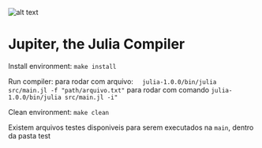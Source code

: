 ![alt text](https://i.imgur.com/tGLQy92.png)

# Jupiter, the Julia Compiler

Install environment:
`make install`

Run compiler:
  para rodar com arquivo:
  `  julia-1.0.0/bin/julia src/main.jl -f "path/arquivo.txt"`
  para rodar com comando
    `julia-1.0.0/bin/julia src/main.jl -i"`

Clean environment:
`make clean`

Existem arquivos testes disponiveis para serem executados na `main`, dentro da pasta test

